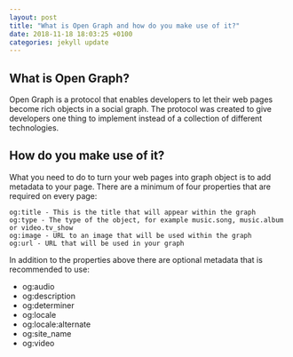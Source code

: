 ```yaml
---
layout: post
title: "What is Open Graph and how do you make use of it?"
date: 2018-11-18 18:03:25 +0100
categories: jekyll update
---
```


## What is Open Graph?

Open Graph is a protocol that enables developers to let their web pages become rich objects in a social graph. The protocol was created to give developers one thing to implement instead of a collection of different technologies.

## How do you make use of it?

What you need to do to turn your web pages into graph object is to add metadata to your page. There are a minimum of four properties that are required on every page:

```
og:title - This is the title that will appear within the graph
og:type - The type of the object, for example music.song, music.album or video.tv_show
og:image - URL to an image that will be used within the graph
og:url - URL that will be used in your graph
```

In addition to the properties above there are optional metadata that is recommended to use:

- og:audio
- og:description
- og:determiner
- og:locale
- og:locale:alternate
- og:site_name
- og:video
